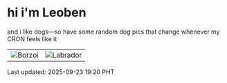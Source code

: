 # hi i'm Leoben

and i like dogs—so have some random dog pics that change whenever my CRON feels like it

|  |  |
|--------|----------|
| ![Borzoi](https://random-dog-vercel.vercel.app/api/random-borzoi?v=1758626442) | ![Labrador](https://random-dog-vercel.vercel.app/api/random-labrador?v=1758626442) |

Last updated: 2025-09-23 19:20 PHT
